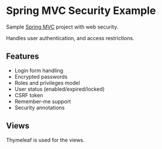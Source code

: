 # Spring MVC Security Example

Sample [Spring MVC][spring-mvc] project with web security.

Handles user authentication, and access restrictions.

## Features

* Login form handling
* Encrypted passwords
* Roles and privileges model
* User status (enabled/expired/locked)
* CSRF token
* Remember-me support
* Security annotations

## Views

Thymeleaf is used for the views.

[spring-mvc]: https://spring.io